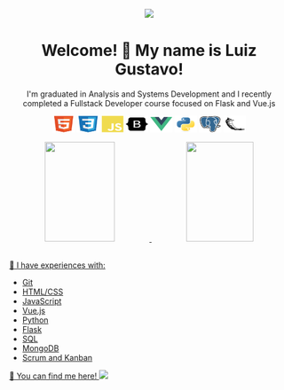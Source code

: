 <p align="center"><img src="https://www.kibrispdr.org/data/1792/pixel-art-wallpaper-gif-18.gif"></p>

<h1 align="center"> Welcome! 👋 My name is Luiz Gustavo!</h1>
<p align="center"> I'm graduated in Analysis and Systems Development and I recently completed a Fullstack Developer course focused on Flask and Vue.js</p>
</div>

<div align="center" style="display:inline_block">
<img align="center" alt="Luiz-HTML" height="30" width="40" src="https://raw.githubusercontent.com/devicons/devicon/master/icons/html5/html5-original.svg"> 
<img align="center" alt="Luiz-CSS" height="30" width="40" src="https://raw.githubusercontent.com/devicons/devicon/master/icons/css3/css3-original.svg"> 
<img align="center" alt="Luiz-JS" height="30" width="40" src="https://raw.githubusercontent.com/devicons/devicon/master/icons/javascript/javascript-plain.svg"> 
<img align="center" alt="Luiz-Bootstrap" height="30" width="40" src="https://raw.githubusercontent.com/devicons/devicon/master/icons/bootstrap/bootstrap-plain.svg"> 
<img align="center" alt="Luiz-VueJS" height="30" width="40" src="https://raw.githubusercontent.com/devicons/devicon/master/icons/vuejs/vuejs-original.svg">  
<img align="center" alt="Luiz-Python" height="30" width="40" src="https://raw.githubusercontent.com/devicons/devicon/master/icons/python/python-original.svg"> 
<img align="center" alt="Luiz-PostGRE" height="30" width="40" src="https://raw.githubusercontent.com/devicons/devicon/master/icons/postgresql/postgresql-original.svg"> 
<img align="center" alt="Luiz-FLASK" height="30" width="40" src="https://raw.githubusercontent.com/devicons/devicon/master/icons/flask/flask-original.svg">
</div>
<div align="center"><br>
  <a href="https://github.com/Gustavo-Seemann">
  <img height="180em" width="50%" src="https://github-readme-stats.vercel.app/api?username=Gustavo-Seemann&include_all_commits=true&count_private=true&show_icons=true&theme=radical"/>
  <img height="180em" width="49%" src="https://github-readme-stats.vercel.app/api/top-langs/?username=Gustavo-Seemann&layout=compact&langs_count=8&theme=radical"/>
</div><br>

 
🌱 I have experiences with: 
 - Git
 - HTML/CSS 
 - JavaScript 
 - Vue.js 
 - Python
 - Flask
 - SQL
 - MongoDB
 - Scrum and Kanban

👋 You can find me here! [<img src="https://img.shields.io/badge/linkedin-%230077B5.svg?&style=for-the-badge&logo=linkedin&logoColor=white" />](https://www.linkedin.com/in/luiz-gustavo-seemann-3a4821221/)



